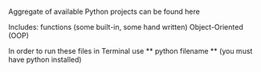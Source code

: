 Aggregate of available Python projects can be found here

Includes:
  functions (some built-in, some hand written)
  Object-Oriented (OOP) 
   

In order to run these files in Terminal use ** python filename ** (you must have python installed)
